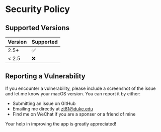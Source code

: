 # Security Policy

## Supported Versions

| Version | Supported |
| ------- | --------- |
| 2.5+    | ✅        |
| < 2.5   | ❌        |

## Reporting a Vulnerability

If you encounter a vulnerability, please include a screenshot of the issue and let me know your macOS version.
You can report it by either:

- Submitting an issue on GitHub
- Emailing me directly at zt81@duke.edu
- Find me on WeChat if you are a sponser or a friend of mine

Your help in improving the app is greatly appreciated!
